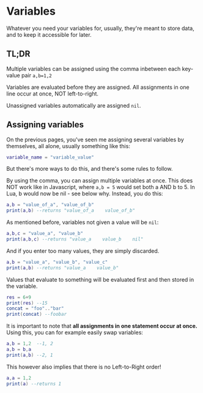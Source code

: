 # Variables
Whatever you need your variables for, usually, they're meant to store data, and to keep it accessible for later.

## TL;DR
Multiple variables can be assigned using the comma inbetween each key-value pair `a,b=1,2`

Variables are evaluated before they are assigned. All assignments in one line occur at once, NOT left-to-right. 

Unassigned variables automatically are assigned `nil`.

## Assigning variables
On the previous pages, you've seen me assigning several variables by themselves, all alone, usually something like this:

```lua
variable_name = "variable_value"
``` 

But there's more ways to do this, and there's some rules to follow.

By using the comma, you can assign multiple variables at once. This does NOT work like in Javascript, where `a,b = 5` would set both a AND b to 5. In Lua, b would now be nil - see below why. Instead, you do this:

```lua
a,b = "value_of_a", "value_of_b"
print(a,b) --returns "value_of_a    value_of_b"
```

As mentioned before, variables not given a value will be `nil`:
```lua
a,b,c = "value_a", "value_b"
print(a,b,c) --returns "value_a    value_b    nil"
```

And if you enter too many values, they are simply discarded.

```lua
a,b = "value_a", "value_b", "value_c"
print(a,b) --returns "value_a    value_b"
```

Values that evaluate to something will be evaluated first and then stored in the variable.
```lua
res = 6+9
print(res) --15
concat = "foo".."bar"
print(concat) --foobar

```

It is important to note that **all assignments in one statement occur at once.** Using this, you can for example easily swap variables:
```lua
a,b = 1,2  --1, 2
a,b = b,a  
print(a,b) --2, 1
```

This however also implies that there is no Left-to-Right order!
```lua
a,a = 1,2
print(a) --returns 1
```

